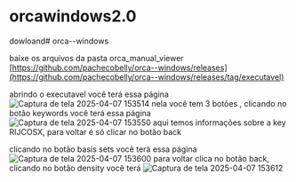 # orcawindows2.0
dowloand# orca--windows 

baixe os arquivos da pasta orca_manual_viewer
[https://github.com/pachecobelly/orca--windows/releases](https://github.com/pachecobelly/orca--windows/releases/tag/executavel)

abrindo o executavel você terá essa página 
![Captura de tela 2025-04-07 153514](https://github.com/user-attachments/assets/27254618-a215-4b10-956e-d3b3a773a75d)
nela você tem 3 botões ,
clicando no botão keywords você terá essa página 
![Captura de tela 2025-04-07 153550](https://github.com/user-attachments/assets/21f0f264-eee5-43c4-88ee-afa8f08c51c9)
aqui temos informações sobre a key RIJCOSX, para voltar é só clicar no botão back

clicando no botão basis sets você terá essa página 
![Captura de tela 2025-04-07 153600](https://github.com/user-attachments/assets/d3c15342-6009-442c-8e84-73bfdfae50ec)
para voltar clica no botão back,
clicando no botão density você terá 
![Captura de tela 2025-04-07 153612](https://github.com/user-attachments/assets/54e8cb70-abff-46ff-b54b-1b5b09e4356e)

